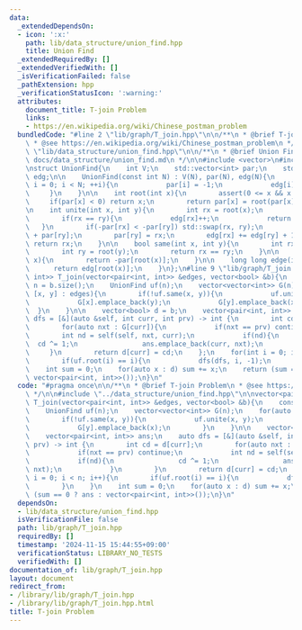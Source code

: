 ```yaml
---
data:
  _extendedDependsOn:
  - icon: ':x:'
    path: lib/data_structure/union_find.hpp
    title: Union Find
  _extendedRequiredBy: []
  _extendedVerifiedWith: []
  _isVerificationFailed: false
  _pathExtension: hpp
  _verificationStatusIcon: ':warning:'
  attributes:
    document_title: T-join Problem
    links:
    - https://en.wikipedia.org/wiki/Chinese_postman_problem
  bundledCode: "#line 2 \"lib/graph/T_join.hpp\"\n\n/**\n * @brief T-join Problem\n\
    \ * @see https://en.wikipedia.org/wiki/Chinese_postman_problem\n */\n\n#line 2\
    \ \"lib/data_structure/union_find.hpp\"\n\n/**\n * @brief Union Find\n * @docs\
    \ docs/data_structure/union_find.md\n */\n\n#include <vector>\n#include <cassert>\n\
    \nstruct UnionFind{\n    int V;\n    std::vector<int> par;\n    std::vector<int>\
    \ edg;\n\n    UnionFind(const int N) : V(N), par(N), edg(N){\n        for(int\
    \ i = 0; i < N; ++i){\n            par[i] = -1;\n            edg[i] = 0;\n   \
    \     }\n    }\n\n    int root(int x){\n        assert(0 <= x && x < V);\n   \
    \     if(par[x] < 0) return x;\n        return par[x] = root(par[x]);\n    }\n\
    \n    int unite(int x, int y){\n        int rx = root(x);\n        int ry = root(y);\n\
    \        if(rx == ry){\n            edg[rx]++;\n            return rx;\n     \
    \   }\n        if(-par[rx] < -par[ry]) std::swap(rx, ry);\n        par[rx] = par[rx]\
    \ + par[ry];\n        par[ry] = rx;\n        edg[rx] += edg[ry] + 1;\n       \
    \ return rx;\n    }\n\n    bool same(int x, int y){\n        int rx = root(x);\n\
    \        int ry = root(y);\n        return rx == ry;\n    }\n\n    long long size(int\
    \ x){\n        return -par[root(x)];\n    }\n\n    long long edge(int x){\n  \
    \      return edg[root(x)];\n    }\n};\n#line 9 \"lib/graph/T_join.hpp\"\n\nvector<pair<int,\
    \ int>> T_join(vector<pair<int, int>> &edges, vector<bool> &b){\n    const int\
    \ n = b.size();\n    UnionFind uf(n);\n    vector<vector<int>> G(n);\n    for(auto\
    \ [x, y] : edges){\n        if(!uf.same(x, y)){\n            uf.unite(x, y);\n\
    \            G[x].emplace_back(y);\n            G[y].emplace_back(x);\n      \
    \  }\n    }\n\n    vector<bool> d = b;\n    vector<pair<int, int>> ans;\n    auto\
    \ dfs = [&](auto &self, int curr, int prv) -> int {\n        int cd = d[curr];\n\
    \        for(auto nxt : G[curr]){\n            if(nxt == prv) continue;\n    \
    \        int nd = self(self, nxt, curr);\n            if(nd){\n              \
    \  cd ^= 1;\n                ans.emplace_back(curr, nxt);\n            }\n   \
    \     }\n        return d[curr] = cd;\n    };\n    for(int i = 0; i < n; i++){\n\
    \        if(uf.root(i) == i){\n            dfs(dfs, i, -1);\n        }\n    }\n\
    \    int sum = 0;\n    for(auto x : d) sum += x;\n    return (sum == 0 ? ans :\
    \ vector<pair<int, int>>());\n}\n"
  code: "#pragma once\n\n/**\n * @brief T-join Problem\n * @see https://en.wikipedia.org/wiki/Chinese_postman_problem\n\
    \ */\n\n#include \"../data_structure/union_find.hpp\"\n\nvector<pair<int, int>>\
    \ T_join(vector<pair<int, int>> &edges, vector<bool> &b){\n    const int n = b.size();\n\
    \    UnionFind uf(n);\n    vector<vector<int>> G(n);\n    for(auto [x, y] : edges){\n\
    \        if(!uf.same(x, y)){\n            uf.unite(x, y);\n            G[x].emplace_back(y);\n\
    \            G[y].emplace_back(x);\n        }\n    }\n\n    vector<bool> d = b;\n\
    \    vector<pair<int, int>> ans;\n    auto dfs = [&](auto &self, int curr, int\
    \ prv) -> int {\n        int cd = d[curr];\n        for(auto nxt : G[curr]){\n\
    \            if(nxt == prv) continue;\n            int nd = self(self, nxt, curr);\n\
    \            if(nd){\n                cd ^= 1;\n                ans.emplace_back(curr,\
    \ nxt);\n            }\n        }\n        return d[curr] = cd;\n    };\n    for(int\
    \ i = 0; i < n; i++){\n        if(uf.root(i) == i){\n            dfs(dfs, i, -1);\n\
    \        }\n    }\n    int sum = 0;\n    for(auto x : d) sum += x;\n    return\
    \ (sum == 0 ? ans : vector<pair<int, int>>());\n}\n"
  dependsOn:
  - lib/data_structure/union_find.hpp
  isVerificationFile: false
  path: lib/graph/T_join.hpp
  requiredBy: []
  timestamp: '2024-11-15 15:44:55+09:00'
  verificationStatus: LIBRARY_NO_TESTS
  verifiedWith: []
documentation_of: lib/graph/T_join.hpp
layout: document
redirect_from:
- /library/lib/graph/T_join.hpp
- /library/lib/graph/T_join.hpp.html
title: T-join Problem
---
```

